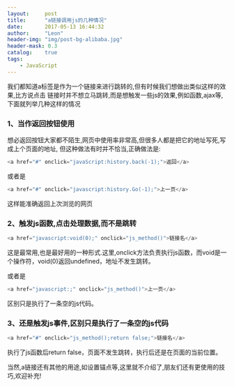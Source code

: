 ```yaml
---
layout:     post
title:      "a链接调用js的几种情况"
date:       2017-05-13 16:44:32
author:     "Leon"
header-img: "img/post-bg-alibaba.jpg"
header-mask: 0.3
catalog:    true
tags:
    - JavaScript
---
```

<p>我们都知道a标签是作为一个链接来进行跳转的,但有时候我们想做出类似这样的效果,比方说点击
链接时并不想立马跳转,而是想触发一些js的效果,例如函数,ajax等,下面就列举几种这样的情况</p>

### 1、当作返回按钮使用
想必返回按钮大家都不陌生,网页中使用率非常高,但很多人都是把它的地址写死,写成上个页面的地址,
但这种做法有时并不恰当,正确做法是:

```javascript
<a href="#" onclick="javaScript:history.back(-1);">返回</a>
```
  或者是
```javascript
<a href="#" onclick="javascript:history.Go(-1);">上一页</a>
```
这样能准确返回上次浏览的网页
### 2、触发js函数,点击处理数据,而不是跳转
```javascript
<a href="javascript:void(0);" onclick="js_method()">链接名</a>
```
这是最常用,也是最好用的一种形式.这里,onclick方法负责执行js函数，而void是一个操作符，void(0)返回undefined，地址不发生跳转。

 或者是
 ```javascript
 <a href="javascript:;" onclick="js_method()">上一页</a>
 ```
 区别只是执行了一条空的js代码。
### 3、还是触发js事件,区别只是执行了一条空的js代码
```javascript
<a href="#" onclick="js_method();return false;">链接名</a>
```
执行了js函数后return false，页面不发生跳转，执行后还是在页面的当前位置。

当然,a链接还有其他的用途,如设置锚点等,这里就不介绍了,朋友们还有更使用的技巧,欢迎补充!